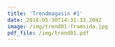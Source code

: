 ```yaml
---
title: 'Trendmagasin #1'
date: 2018-05-30T14:31:33.204Z
image: /img/trend01-framsida.jpg
pdf_file: /img/trend01.pdf
---
```

<div data-configid="31181722/68088490" style="width:100%; height:517px;" class="issuuembed"></div>

<script type="text/javascript" src="//e.issuu.com/embed.js" async="true"></script>
